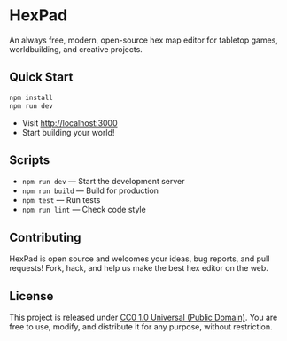 # HexPad

An always free, modern, open-source hex map editor for tabletop games, worldbuilding, and creative projects.

## Quick Start

```bash
npm install
npm run dev
```

- Visit [http://localhost:3000](http://localhost:3000)
- Start building your world!

## Scripts

- `npm run dev` — Start the development server
- `npm run build` — Build for production
- `npm test` — Run tests
- `npm run lint` — Check code style

## Contributing

HexPad is open source and welcomes your ideas, bug reports, and pull requests! Fork, hack, and help us make the best hex editor on the web.

## License

This project is released under [CC0 1.0 Universal (Public Domain)](https://creativecommons.org/publicdomain/zero/1.0/). You are free to use, modify, and distribute it for any purpose, without restriction.
